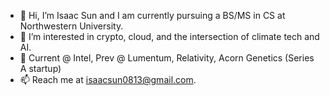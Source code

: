 - 👋 Hi, I’m Isaac Sun and I am currently pursuing a BS/MS in CS at Northwestern University. 
- 👀 I’m interested in crypto, cloud, and the intersection of climate tech and AI. 
- 🌱 Current @ Intel, Prev @ Lumentum, Relativity, Acorn Genetics (Series A startup)
- 📫 Reach me at isaacsun0813@gmail.com.

<!---
isaacsun0813/isaacsun0813 is a ✨ special ✨ repository because its `README.md` (this file) appears on your GitHub profile.
You can click the Preview link to take a look at your changes.
--->

